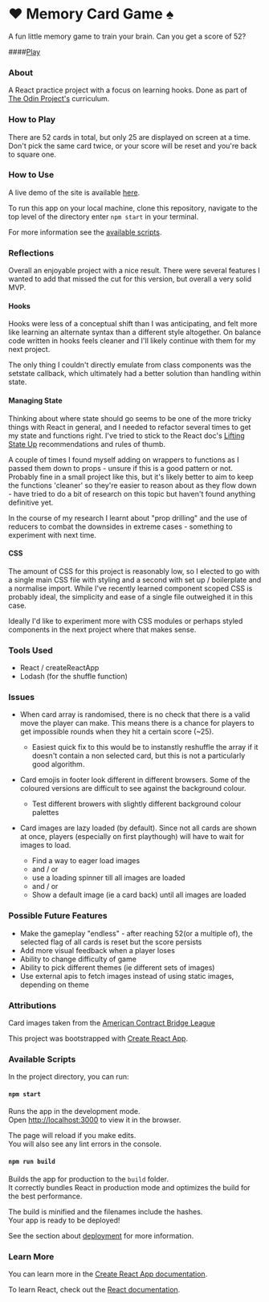 # ♥️ Memory Card Game ♠️

A fun little memory game to train your brain. Can you get a score of 52?

####[Play](https://chargrilledchook.github.io/memory-card-game/)

### About

A React practice project with a focus on learning hooks. Done as part of [The Odin Project's](https://www.theodinproject.com/paths/full-stack-javascript/courses/javascript/lessons/memory-card) curriculum.

### How to Play

There are 52 cards in total, but only 25 are displayed on screen at a time.
Don't pick the same card twice, or your score will be reset and you're back to square one.

### How to Use

A live demo of the site is available [here](https://chargrilledchook.github.io/memory-card-game/).

To run this app on your local machine, clone this repository, navigate to the top level of the directory enter `npm start` in your terminal.

For more information see the [available scripts](#available-scripts).

### Reflections

Overall an enjoyable project with a nice result. There were several features I wanted to add that missed the cut for this version, but overall a very solid MVP.

#### Hooks

Hooks were less of a conceptual shift than I was anticipating, and felt more like learning an alternate syntax than a different style altogether. On balance code written in hooks feels cleaner and I'll likely continue with them for my next project.

The only thing I couldn't directly emulate from class components was the setstate callback, which ultimately had a better solution than handling within state.

#### Managing State

Thinking about where state should go seems to be one of the more tricky things with React in general, and I needed to refactor several times to get my state and functions right. I've tried to stick to the React doc's [Lifting State Up](https://reactjs.org/docs/lifting-state-up.html) recommendations and rules of thumb.

A couple of times I found myself adding on wrappers to functions as I passed them down to props - unsure if this is a good pattern or not. Probably fine in a small project like this, but it's likely better to aim to keep the functions 'cleaner' so they're easier to reason about as they flow down - have tried to do a bit of research on this topic but haven't found anything definitive yet.

In the course of my research I learnt about "prop drilling" and the use of reducers to combat the downsides in extreme cases - something to experiment with next time.

#### CSS

The amount of CSS for this project is reasonably low, so I elected to go with a single main CSS file with styling and a second with set up / boilerplate and a normalise import. While I've recently learned component scoped CSS is probably ideal, the simplicity and ease of a single file outweighed it in this case.

Ideally I'd like to experiment more with CSS modules or perhaps styled components in the next project where that makes sense.

### Tools Used

- React / createReactApp
- Lodash (for the shuffle function)

### Issues

- When card array is randomised, there is no check that there is a valid move the player can make. This means there is a chance for players to get impossible rounds when they hit a certain score (~25).

  - Easiest quick fix to this would be to instanstly reshuffle the array if it doesn't contain a non selected card, but this is not a particularly good algorithm.

- Card emojis in footer look different in different browsers. Some of the coloured versions are difficult to see against the background colour.

  - Test different browers with slightly different background colour palettes

- Card images are lazy loaded (by default). Since not all cards are shown at once, players (especially on first playthough) will have to wait for images to load.

  - Find a way to eager load images
  - and / or
  - use a loading spinner till all images are loaded
  - and / or
  - Show a default image (ie a card back) until all images are loaded

### Possible Future Features

- Make the gameplay "endless" - after reaching 52(or a multiple of), the selected flag of all cards is reset but the score persists
- Add more visual feedback when a player loses
- Ability to change difficulty of game
- Ability to pick different themes (ie different sets of images)
- Use external apis to fetch images instead of using static images, depending on theme

### Attributions

Card images taken from the [American Contract Bridge League](http://acbl.mybigcommerce.com/52-playing-cards/)

This project was bootstrapped with [Create React App](https://github.com/facebook/create-react-app).

### Available Scripts

In the project directory, you can run:

#### `npm start`

Runs the app in the development mode.\
Open [http://localhost:3000](http://localhost:3000) to view it in the browser.

The page will reload if you make edits.\
You will also see any lint errors in the console.

#### `npm run build`

Builds the app for production to the `build` folder.\
It correctly bundles React in production mode and optimizes the build for the best performance.

The build is minified and the filenames include the hashes.\
Your app is ready to be deployed!

See the section about [deployment](https://facebook.github.io/create-react-app/docs/deployment) for more information.

### Learn More

You can learn more in the [Create React App documentation](https://facebook.github.io/create-react-app/docs/getting-started).

To learn React, check out the [React documentation](https://reactjs.org/).
